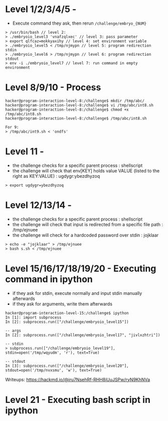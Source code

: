 # Level 1/2/3/4/5 - 

- Execute command they ask, then rerun `/challenge/embryo_{NUM}`


```{sh}
> /usr/bin/bash // level 2: 
> ./embryoio_level3 'vnafzqlxec' // level 3: pass parameter
> export qlfcaz=mokkyaxihy // level 4: set environment variable
> ./embryoio_level5 < /tmp/njmypn // level 5: program redirection stdin
> ./embryoio_level6 > /tmp/njmypn // level 6: program redirection stdout
> env -i ./embryoio_level7 // level 7: run command in empty environment
```

# Level 8/9/10 - Process

```{sh}
hacker@program-interaction-level-8:/challenge$ mkdir /tmp/abc/
hacker@program-interaction-level-8:/challenge$ vi /tmp/abc/int8.sh
hacker@program-interaction-level-8:/challenge$ chmod +x /tmp/abc/int8.sh 
hacker@program-interaction-level-8:/challenge$ /tmp/abc/int8.sh 

For 9:
> /tmp/abc/int9.sh < 'ondfs'
```

# Level 11 - 

- the challenge checks for a specific parent process : shellscript
- the challenge will check that env[KEY] holds value VALUE (listed to the right as KEY:VALUE) : ugdygr:ybezdhyzoq

```{sh}
> export ugdygr=ybezdhyzoq
```

# Level 12/13/14 - 

- the challenge checks for a specific parent process : shellscript
- the challenge will check that input is redirected from a specific file path : /tmp/ejnuee
- the challenge will check for a hardcoded password over stdin : jojklaar

```{sh}
> echo -e "jojklaar" > /tmp/ejnuee
> bash s.sh < /tmp/ejnuee
```

# Level 15/16/17/18/19/20 - Executing command in ipython

- if they ask for stdin, execute normally and input stdin manually afterwards
- if they ask for arguments, write them afterwards

```{ipython}
hacker@program-interaction-level-15:/challenge$ ipython
In [1]: import subprocess
In [2]: subprocess.run(["/challenge/embryoio_level15"])

-- args
In [2]: subprocess.run(["/challenge/embryoio_level17", "jivlxzhtri"])

-- stdin
> subprocess.run(["/challenge/embryoio_level19"], stdin=open('/tmp/wqyudm', 'r'), text=True)

-- stdout
In [3]: subprocess.run(["/challenge/embryoio_level20"], stdout=open('/tmp/nvxsmu', 'w'), text=True)
```

Writeups: https://hackmd.io/@iru7NsehRf-RHH8iUuJSPw/ryN9KhNVa


# Level 21 - Executing bash script in ipython




